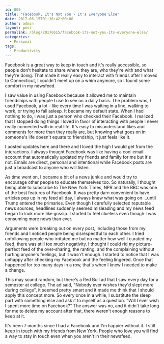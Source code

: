 ```yaml
---
id: 000
title: "Facebook, It's Not You - It's Everyone Else"
date: 2017-06-15T01:16:42+00:00
author: admin
layout: post
permalink: /blog/20170615/facebook-its-not-you-its-everyone-else/
categories:
  - Personal
tags:
  - Productivity
---
```


Facebook is a great way to keep in touch and it's really accessible, so people don't hesitate to share where they are, who they're with and what they're doing. That made it really easy to interact with friends after I moved to Connecticut, I couldn't meet up on a whim anymore, so I found some comfort in my newsfeed.

I saw value in using Facebook because it allowed me to maintain friendships with people I use to see on a daily basis. The problem was, I used Facebook, a lot - like every time I was waiting in a line, walking to work, or trying to fall asleep. It became my default state. When I had nothing to do, I was just a person who checked their Facebook. I realized that I stopped doing things I loved in favor of interacting with people I never really connected with in real life. It's easy to misunderstand likes and comments for more than they really are, but knowing what goes on in someone's life doesn't equate to friendship, it just feels like it.

I posted updates here and there and I loved the high I would get from the interactions. I always thought Facebook was like having a cool email account that automatically updated my friends and family for me but it's not. Emails are direct, personal and intentional while Facebook posts are just a broadcast to anyone who will listen.

As time went on, I became a bit of a news junkie and would try to encourage other people to educate themselves too. So naturally, I thought being able to subscribe to The New York Times, NPR and the BBC was one of the best features of Facebook. It was pretty darn convenient to have articles pop up in my feed all day, I always knew what was going on ...until Trump entered the primaries. Even though I carefully selected reputable news sources, headlines suddenly seemed misleading and my news feed began to look more like gossip. I started to feel clueless even though I was consuming more news than ever.

Arguments were breaking out on every post, including those from my friends and I noticed people being disrespectful to each other. I tried unfollowing people who irritated me but no matter how well I curated my feed, there was still too much negativity. I thought I could rid my picture-perfect feed of the over-sharing, the ranting, and the complaining without hurting anyone's feelings, but it wasn't enough. I started to notice that I was unhappy after checking my Facebook and the feeling lingered. Once that happened for too many days in a row, that's when I knew I needed to make a change.

This may sound random, but there's a Red Bull ad that I saw every day for a semester at college. The ad said, "Nobody ever wishes they'd slept more during college", it seemed pretty smart and it made me think that I should apply this concept more. So every once in a while, I substitute the sleep part with something else and ask it to myself as a question. "Will I ever wish I spent more time on Facebook?" The answer was no, and it didn't take long for me to delete my account after that, there weren't enough reasons to keep at it.

It's been 7 months since I had a Facebook and I'm happier without it. I still keep in touch with my friends from New York. People who love you will find a way to stay in touch even when you aren't in their newsfeed.
